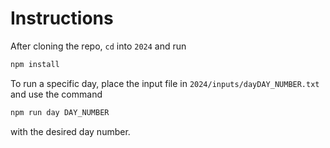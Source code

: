 # Instructions

After cloning the repo, `cd` into `2024` and run
```bash
npm install
```

To run a specific day, place the input file in `2024/inputs/dayDAY_NUMBER.txt` and use the command
```bash
npm run day DAY_NUMBER
```
with the desired day number.

